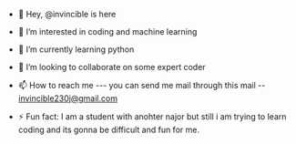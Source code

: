 - 👋 Hey, @invincible is here
- 👀 I’m interested in coding and machine learning  
- 🌱 I’m currently learning python
- 💞️ I’m looking to collaborate on some expert coder 
- 📫 How to reach me --- you can send me mail through this mail -- invincible230j@gmail.com
 
- ⚡ Fun fact: I am a student with anohter  najor but still i am trying to learn coding and its gonna be difficult and fun for me.
  

<!---
invincible-522/invincible-522 is a ✨ special ✨ repository because its `README.md` (this file) appears on your GitHub profile.
You can click the Preview link to take a look at your changes.
--->
